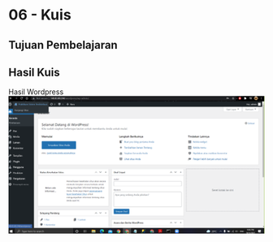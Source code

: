 # 06 - Kuis

## Tujuan Pembelajaran


## Hasil Kuis
Hasil Wordpress
![Hasil Wordpress](img/HasilWordpress.PNG)
